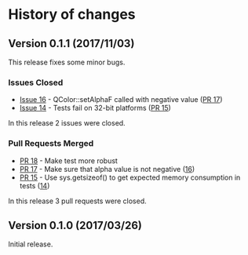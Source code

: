 # History of changes

## Version 0.1.1 (2017/11/03)

This release fixes some minor bugs.

### Issues Closed

* [Issue 16](https://github.com/spyder-ide/spyder-memory-profiler/issues/16) - QColor::setAlphaF called with negative value ([PR 17](https://github.com/spyder-ide/spyder-memory-profiler/pull/17))
* [Issue 14](https://github.com/spyder-ide/spyder-memory-profiler/issues/14) - Tests fail on 32-bit platforms ([PR 15](https://github.com/spyder-ide/spyder-memory-profiler/pull/15))

In this release 2 issues were closed.

### Pull Requests Merged

* [PR 18](https://github.com/spyder-ide/spyder-memory-profiler/pull/18) - Make test more robust
* [PR 17](https://github.com/spyder-ide/spyder-memory-profiler/pull/17) - Make sure that alpha value is not negative ([16](https://github.com/spyder-ide/spyder-memory-profiler/issues/16))
* [PR 15](https://github.com/spyder-ide/spyder-memory-profiler/pull/15) - Use sys.getsizeof() to get expected memory consumption in tests ([14](https://github.com/spyder-ide/spyder-memory-profiler/issues/14))

In this release 3 pull requests were closed.

## Version 0.1.0 (2017/03/26)

Initial release.
